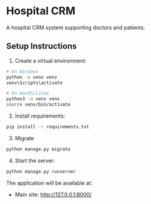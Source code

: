 # Hospital CRM

A hospital CRM system supporting doctors and patients.

## Setup Instructions

1. Create a virtual environment:
```bash
# On Windows
python -m venv venv
venv\Scripts\activate

# On macOS/Linux
python3 -m venv venv
source venv/bin/activate
```

2. Install requirements:
```bash
pip install -r requirements.txt
```

3. Migrate
```bash
python manage.py migrate
```

4. Start the server:
```bash
python manage.py runserver
```

The application will be available at:
- Main site: http://127.0.0.1:8000/